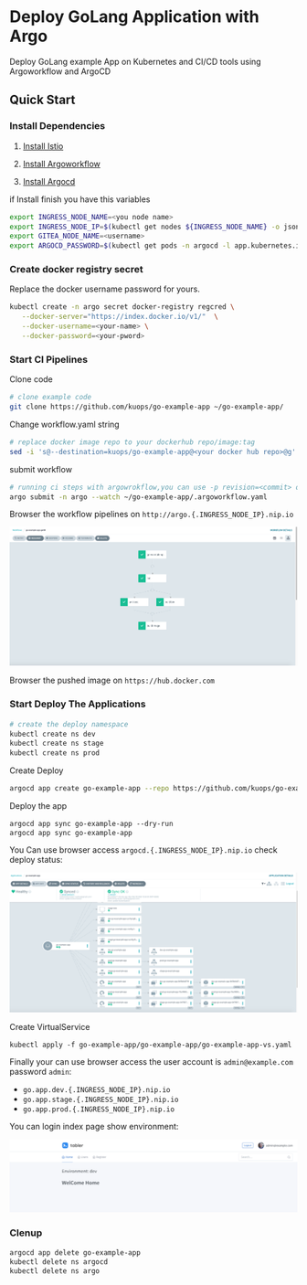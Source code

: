 # Deploy GoLang Application with Argo

<!-- markdownlint-disable MD013 -->
Deploy GoLang example App on Kubernetes and CI/CD tools using Argoworkflow and ArgoCD

## Quick Start

### Install Dependencies

1. [Install Istio](Istio.md)

2. [Install Argoworkflow](Argoworkflow.md)

3. [Install Argocd](Argocd.md)

if Install finish you have this variables

```bash
export INGRESS_NODE_NAME=<you node name>
export INGRESS_NODE_IP=$(kubectl get nodes ${INGRESS_NODE_NAME} -o jsonpath='{ .status.addresses[?(@.type=="InternalIP")].address }')
export GITEA_NODE_NAME=<username>
export ARGOCD_PASSWORD=$(kubectl get pods -n argocd -l app.kubernetes.io/name=argocd-server -o name|grep -Po '/\K[\w-]+')
```

### Create docker registry secret

Replace the docker username password for yours.

```bash
kubectl create -n argo secret docker-registry regcred \
   --docker-server="https://index.docker.io/v1/"  \
   --docker-username=<your-name> \
   --docker-password=<your-pword>
```

### Start CI Pipelines

Clone code

```bash
# clone example code
git clone https://github.com/kuops/go-example-app ~/go-example-app/
```

Change workflow.yaml string

```bash
# replace docker image repo to your dockerhub repo/image:tag
sed -i 's@--destination=kuops/go-example-app@<your docker hub repo>@g'  ~/go-example-app/.argoworkflow.yaml
```

submit workflow

```bash
# running ci steps with argowrokflow,you can use -p revision=<commit> options change the default master value
argo submit -n argo --watch ~/go-example-app/.argoworkflow.yaml
```

Browser the workflow pipelines on `http://argo.{.INGRESS_NODE_IP}.nip.io`

![Argoworkflow](images/Argoworkflow.png)

Browser the pushed image on `https://hub.docker.com`

### Start Deploy The Applications

```bash
# create the deploy namespace
kubectl create ns dev
kubectl create ns stage
kubectl create ns prod
```

Create Deploy

```bash
argocd app create go-example-app --repo https://github.com/kuops/go-example-app.git --path deploy --dest-server https://kubernetes.default.svc --dest-namespace dev
```

Deploy the app

```
argocd app sync go-example-app --dry-run
argocd app sync go-example-app 
```

You Can use browser access `argocd.{.INGRESS_NODE_IP}.nip.io` check deploy status:

![Argocd](images/Argocd.png)

Create VirtualService

```
kubectl apply -f go-example-app/go-example-app/go-example-app-vs.yaml
```

Finally your can use browser access the user account is `admin@example.com` password `admin`:

- `go.app.dev.{.INGRESS_NODE_IP}.nip.io`
- `go.app.stage.{.INGRESS_NODE_IP}.nip.io`
- `go.app.prod.{.INGRESS_NODE_IP}.nip.io`


You can login index page show environment:

![go-example-app](images/go-example-app.png)


### Clenup

```
argocd app delete go-example-app
kubectl delete ns argocd
kubectl delete ns argo
```
